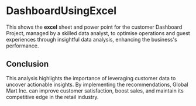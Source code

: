 # DashboardUsingExcel
This shows the **excel** sheet and power point for the customer Dashboard Project, managed by a skilled data analyst, to optimise operations and guest experiences through insightful data analysis, enhancing the business's performance.



## Conclusion
This analysis highlights the importance of leveraging customer data to uncover actionable insights. By implementing the recommendations, Global Mart Inc. can improve customer satisfaction, boost sales, and maintain its competitive edge in the retail industry.

